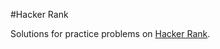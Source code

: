 #Hacker Rank

Solutions for practice problems on [Hacker Rank](https://www.hackerrank.com/challenges/solve-me-first/copy-from/17524619).
